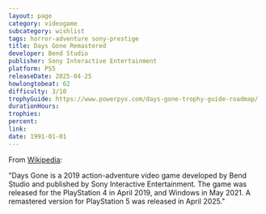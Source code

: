 ```yaml
---
layout: page
category: videogame
subcategory: wishlist
tags: horror-adventure sony-prestige
title: Days Gone Remastered
developer: Bend Studio
publisher: Sony Interactive Entertainment
platform: PS5
releaseDate: 2025-04-25
howlongtobeat: 62
difficulty: 3/10
trophyGuide: https://www.powerpyx.com/days-gone-trophy-guide-roadmap/
durationHours:
trophies:
percent:
link:
date: 1991-01-01
---
```


From [Wikipedia](https://en.wikipedia.org/wiki/Days_Gone):

"Days Gone is a 2019 action-adventure video game developed by Bend Studio and published by Sony Interactive Entertainment. The game was released for the PlayStation 4 in April 2019, and Windows in May 2021. A remastered version for PlayStation 5 was released in April 2025."
